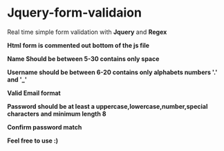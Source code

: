 # Jquery-form-validaion
<p>Real time simple form validation with <strong>Jquery</strong> and <strong>Regex<strong></p>
<p>Html form is commented out bottom of the js file</p>
<p><strong>Name Should be between 5-30 contains only space<strong></p>
<p><strong>Username should be between 6-20 contains only alphabets numbers '.' and  '_'<strong></p>
<p><strong>Valid Email format<strong></p>
<p><strong>Password should be at least a uppercase,lowercase,number,special characters and minimum length 8<strong></p>
<p><strong>Confirm password match<strong></p>

<b>Feel free to use :)</b>
